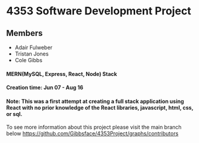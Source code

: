 # 4353 Software Development Project 

## Members
- Adair Fulweber
- Tristan Jones
- Cole Gibbs

#### MERN(MySQL, Express, React, Node) Stack

#### Creation time: Jun 07 - Aug 16

#### Note: This was a first attempt at creating a full stack application using React with no prior knowledge of the React libraries, javascript, html, css, or sql.

To see more information about this project please visit the main branch below
https://github.com/Gibbsface/4353Project/graphs/contributors
